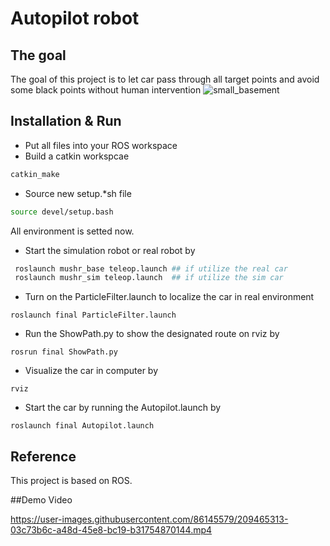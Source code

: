 # Autopilot robot 
## The goal 
The goal of this project is to let car pass through all target points and avoid some black points without human intervention 
![small_basement](https://user-images.githubusercontent.com/86145579/209465022-77c2965c-217d-4feb-8240-0953e5d8c7d1.png)


## Installation & Run 
- Put all files into your ROS workspace 
- Build a catkin workspcae 
```bash
catkin_make
```
- Source new setup.*sh file
```bash
source devel/setup.bash
```
All environment is setted now.
- Start the simulation robot or real robot by 
```bash
 roslaunch mushr_base teleop.launch ## if utilize the real car 
 roslaunch mushr_sim teleop.launch  ## if utilize the sim car 
```
- Turn on the ParticleFilter.launch to localize the car in real environment
```
roslaunch final ParticleFilter.launch
```
- Run the ShowPath.py to show the designated route on rviz by 
```
rosrun final ShowPath.py 
```
- Visualize the car in computer by 
```
rviz 
```
- Start the car by running the Autopilot.launch by 
```
roslaunch final Autopilot.launch  
```

## Reference 
This project is based on ROS. 

##Demo Video 

https://user-images.githubusercontent.com/86145579/209465313-03c73b6c-a48d-45e8-bc19-b31754870144.mp4



